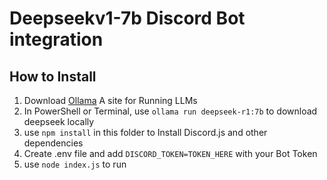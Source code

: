 # Deepseekv1-7b Discord Bot integration
## How to Install
1. Download <a href="https://ollama.com/">Ollama</a> A site for Running LLMs
2. In PowerShell or Terminal, use `ollama run deepseek-r1:7b` to download deepseek locally 
3. use `npm install` in this folder to Install Discord.js and other dependencies
4. Create .env file and add `DISCORD_TOKEN=TOKEN_HERE` with your Bot Token
5. use `node index.js` to run


